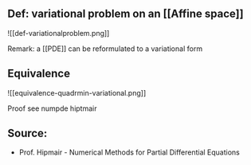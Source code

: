 

## Def: variational problem on an [[Affine space]]

![[def-variationalproblem.png]]

Remark: a [[PDE]] can be reformulated to a variational form

## Equivalence

![[equivalence-quadrmin-variational.png]]

Proof see numpde hiptmair

## Source:
- Prof. Hipmair - Numerical Methods for Partial Differential Equations